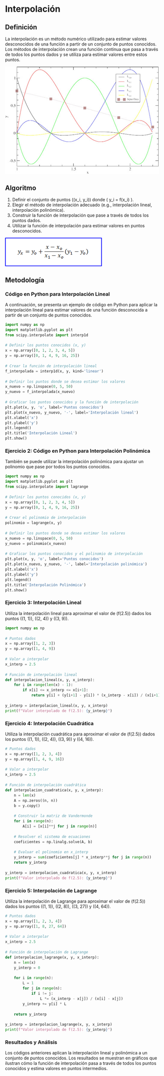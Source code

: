 # Interpolación
## Definición
La interpolación es un método numérico utilizado para estimar valores desconocidos de una función a partir de un conjunto de puntos conocidos. Los métodos de interpolación crean una función continua que pasa a través de todos los puntos dados y se utiliza para estimar valores entre estos puntos.

![](https://github.com/Olavi04/Metodos__Numericos/blob/main/Imagenes/tema_2/interpolacion.jpg)

## Algoritmo
1. Definir el conjunto de puntos \((x_i, y_i)\) donde \( y_i = f(x_i) \).
2. Elegir el método de interpolación adecuado (e.g., interpolación lineal, interpolación polinómica).
3. Construir la función de interpolación que pase a través de todos los puntos dados.
4. Utilizar la función de interpolación para estimar valores en puntos desconocidos.

![](https://github.com/Olavi04/Metodos__Numericos/blob/main/Imagenes/tema_2/interpolacionf.png)

## Metodología

### Código en Python para Interpolación Lineal
A continuación, se presenta un ejemplo de código en Python para aplicar la interpolación lineal para estimar valores de una función desconocida a partir de un conjunto de puntos conocidos.

```python
import numpy as np
import matplotlib.pyplot as plt
from scipy.interpolate import interp1d

# Definir los puntos conocidos (x, y)
x = np.array([0, 1, 2, 3, 4, 5])
y = np.array([0, 1, 4, 9, 16, 25])

# Crear la función de interpolación lineal
f_interpolada = interp1d(x, y, kind='linear')

# Definir los puntos donde se desea estimar los valores
x_nuevo = np.linspace(0, 5, 50)
y_nuevo = f_interpolada(x_nuevo)

# Graficar los puntos conocidos y la función de interpolación
plt.plot(x, y, 'o', label='Puntos conocidos')
plt.plot(x_nuevo, y_nuevo, '-', label='Interpolación lineal')
plt.xlabel('x')
plt.ylabel('y')
plt.legend()
plt.title('Interpolación Lineal')
plt.show()
```

### Ejercicio 2: Código en Python para Interpolación Polinómica
También se puede utilizar la interpolación polinómica para ajustar un polinomio que pase por todos los puntos conocidos.

```python
import numpy as np
import matplotlib.pyplot as plt
from scipy.interpolate import lagrange

# Definir los puntos conocidos (x, y)
x = np.array([0, 1, 2, 3, 4, 5])
y = np.array([0, 1, 4, 9, 16, 25])

# Crear el polinomio de interpolación
polinomio = lagrange(x, y)

# Definir los puntos donde se desea estimar los valores
x_nuevo = np.linspace(0, 5, 50)
y_nuevo = polinomio(x_nuevo)

# Graficar los puntos conocidos y el polinomio de interpolación
plt.plot(x, y, 'o', label='Puntos conocidos')
plt.plot(x_nuevo, y_nuevo, '-', label='Interpolación polinómica')
plt.xlabel('x')
plt.ylabel('y')
plt.legend()
plt.title('Interpolación Polinómica')
plt.show()
```
### Ejercicio 3: Interpolación Lineal
Utiliza la interpolación lineal para aproximar el valor de \(f(2.5)\) dados los puntos \((1, 1)\), \((2, 4)\) y \((3, 9)\).

```python
import numpy as np

# Puntos dados
x = np.array([1, 2, 3])
y = np.array([1, 4, 9])

# Valor a interpolar
x_interp = 2.5

# Función de interpolación lineal
def interpolacion_lineal(x, y, x_interp):
    for i in range(len(x) - 1):
        if x[i] <= x_interp <= x[i+1]:
            return y[i] + (y[i+1] - y[i]) * (x_interp - x[i]) / (x[i+1] - x[i])

y_interp = interpolacion_lineal(x, y, x_interp)
print(f"Valor interpolado de f(2.5): {y_interp}")
```

### Ejercicio 4: Interpolación Cuadrática
Utiliza la interpolación cuadrática para aproximar el valor de \(f(2.5)\) dados los puntos \((1, 1)\), \((2, 4)\), \((3, 9)\) y \((4, 16)\).

```python
# Puntos dados
x = np.array([1, 2, 3, 4])
y = np.array([1, 4, 9, 16])

# Valor a interpolar
x_interp = 2.5

# Función de interpolación cuadrática
def interpolacion_cuadratica(x, y, x_interp):
    n = len(x)
    A = np.zeros((n, n))
    b = y.copy()

    # Construir la matriz de Vandermonde
    for i in range(n):
        A[i] = [x[i]**j for j in range(n)]

    # Resolver el sistema de ecuaciones
    coeficientes = np.linalg.solve(A, b)

    # Evaluar el polinomio en x_interp
    y_interp = sum(coeficientes[j] * x_interp**j for j in range(n))
    return y_interp

y_interp = interpolacion_cuadratica(x, y, x_interp)
print(f"Valor interpolado de f(2.5): {y_interp}")
```

### Ejercicio 5: Interpolación de Lagrange
Utiliza la interpolación de Lagrange para aproximar el valor de \(f(2.5)\) dados los puntos \((1, 1)\), \((2, 8)\), \((3, 27)\) y \((4, 64)\).

```python
# Puntos dados
x = np.array([1, 2, 3, 4])
y = np.array([1, 8, 27, 64])

# Valor a interpolar
x_interp = 2.5

# Función de interpolación de Lagrange
def interpolacion_lagrange(x, y, x_interp):
    n = len(x)
    y_interp = 0

    for i in range(n):
        L = 1
        for j in range(n):
            if i != j:
                L *= (x_interp - x[j]) / (x[i] - x[j])
        y_interp += y[i] * L

    return y_interp

y_interp = interpolacion_lagrange(x, y, x_interp)
print(f"Valor interpolado de f(2.5): {y_interp}")
```


### Resultados y Análisis
Los códigos anteriores aplican la interpolación lineal y polinómica a un conjunto de puntos conocidos. Los resultados se muestran en gráficos que ilustran cómo la función de interpolación pasa a través de todos los puntos conocidos y estima valores en puntos intermedios.
